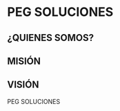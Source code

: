 
# **PEG SOLUCIONES**

## **¿QUIENES SOMOS?**

## **MISIÓN**

## **VISIÓN**


PEG SOLUCIONES 
<!--### Hi there 👋


**telticPEG/telticPEG** is a ✨ _special_ ✨ repository because its `README.md` (this file) appears on your GitHub profile.

Here are some ideas to get you started:

- 🔭 I’m currently working on ...
- 🌱 I’m currently learning ...
- 👯 I’m looking to collaborate on ...
- 🤔 I’m looking for help with ...
- 💬 Ask me about ...
- 📫 How to reach me: ...
- 😄 Pronouns: ...
- ⚡ Fun fact: ...
-->
